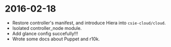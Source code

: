 # 2016-02-18

* Restore controller's manifest, and introduce Hiera into `csie-cloud/cloud`.
* Isolated controller_node module.
* Add glance config succefully!!!
* Wrote some docs about Puppet and r10k.

